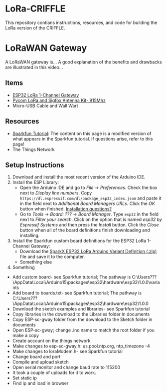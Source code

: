 # LoRa-CRIFFLE
This repository contians instructions, resources, and code for building the LoRa version of the CRIFFLE.
# LoRaWAN Gateway
A LoRaWAN gateway is... A good explanation of the benefits and drawbacks are illustrated in this video...
## Items
* [ESP32 LoRa 1-Channel Gateway](https://www.sparkfun.com/products/14893)
* [Pycom LoRa and Sigfox Antenna Kit- 915Mhz](https://www.sparkfun.com/products/14676)
* Micro-USB Cable and Wall Wart
## Resources
* [Sparkfun Tutorial](https://learn.sparkfun.com/tutorials/esp32-lora-1-ch-gateway-lorawan-and-the-things-network): The content on this page is a modified version of what appears in the Sparkfun tutorial. If questions arise, refer to this page!
* The Things Network
## Setup Instructions
1. Download and install the most recent version of the Arduino IDE.
2. Install the ESP Library:
   * Open the Arduino IDE and go to _File_ -> _Preferences_. Check the box next to _Display line numbers_. Copy `https://dl.espressif.com/dl/package_esp32_index.json` and paste it in the field next to _Additional Board Managers URLs_. Click the _OK_ button when finished. [Installation questions?](https://github.com/espressif/arduino-esp32/blob/master/docs/arduino-ide/boards_manager.md)
   * Go to _Tools_ -> _Board: ???_ -> _Board Manager_. Type `esp32` in the field next to _Filter your search_. Click on the option that is named _esp32 by Espressif Systems_ and then press the _Install_ button. Click the _Close_ button when all of the board definitions finish downloading and installing.
3. Install the Sparkfun custom board definitions for the ESP32 LoRa 1-Channel Gateway:
   * Download the [SparkX ESP32 LoRa Arduino Variant Definition (.zip)](https://cdn.sparkfun.com/assets/learn_tutorials/8/0/4/sparkx_esp32_lora-v01.zip) file and save it to the computer.
   * Something else
4. Something
* Add custom board- see Sparkfun tutorial; The pathway is C:\Users\???\AppData\Local\Arduino15\packages\esp32\hardware\esp32\1.0.0\variants
* Add board to boards.txt- see Sparkfun tutorial; The pathway is C:\Users\???\AppData\Local\Arduino15\packages\esp32\hardware\esp32\1.0.0
* Download the sketch examples and libraries- see Sparkfun tutorial
* Copy libraries in the download to the Libraries folder in documents
* Copy ESP-sc-gway folder from the download to the Sketch folder in documents
* Open ESP-sc-gway; change .ino name to match the root folder if you make a copy
* Create account on the things network
* Make changes to esp-sc-gway.h: us.pool.ntp.org, ntp_timezone -4
* Make changes to loraModem.h- see Sparkfun tutorial
* Change board and port
* Compile and upload sketch
* Open serial monitor and change baud rate to 115200
* It took a couple of uploads for it to work.
* Set static ip
* Find ip and load in browser
